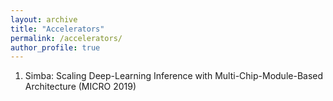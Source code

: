 ```yaml
---
layout: archive
title: "Accelerators"
permalink: /accelerators/
author_profile: true
---
```


<ol>
   <li> Simba: Scaling Deep-Learning Inference with Multi-Chip-Module-Based Architecture (MICRO 2019) </li>
</ol>
